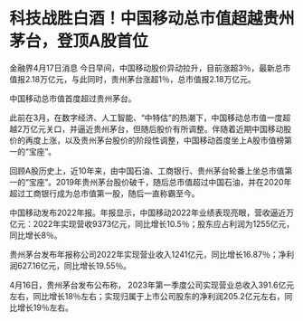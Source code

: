 # 科技战胜白酒！中国移动总市值超越贵州茅台，登顶A股首位

金融界4月17日消息 今日早间，中国移动股价异动拉升，目前涨超3％，最新总市值报2.18万亿元，与此同时，贵州茅台涨超1％，总市值报2.18万亿元。

中国移动总市值首度超过贵州茅台。

此前在3月，在数字经济、人工智能、“中特估”的热潮下，中国移动总市值一度超越2万亿元关口，并逼近贵州茅台，但随后股价有所调整。伴随着近期中国移动股价的再度上涨，以及贵州茅台股价的阶段性调整，中国移动首度坐上A股市值榜第一的“宝座”。

回顾A股历史上，近10年来，由中国石油、工商银行、贵州茅台轮番上坐总市值第一的“宝座”。2019年贵州茅台股价破千，随后总市值超过中国石油，并在2020年超过工商银行成为总市值第一股，随后一直称霸至今。

中国移动发布2022年报。年报显示，中国移动2022年业绩表现亮眼，营收逼近万亿元：2022年实现营收9373亿元，同比增长10.5％；股东应占利润为1255亿元，同比增长8％。

贵州茅台发布年报称公司2022年实现营业收入1241亿元，同比增长16.87％；净利润627.16亿元，同比增长19.55％。

4月16日，贵州茅台发布公布称，
2023年第一季度公司实现营业总收入391.6亿元左右，同比增长18％左右；实现归属于上市公司股东的净利润205.2亿元左右，同比增长19％左右。

